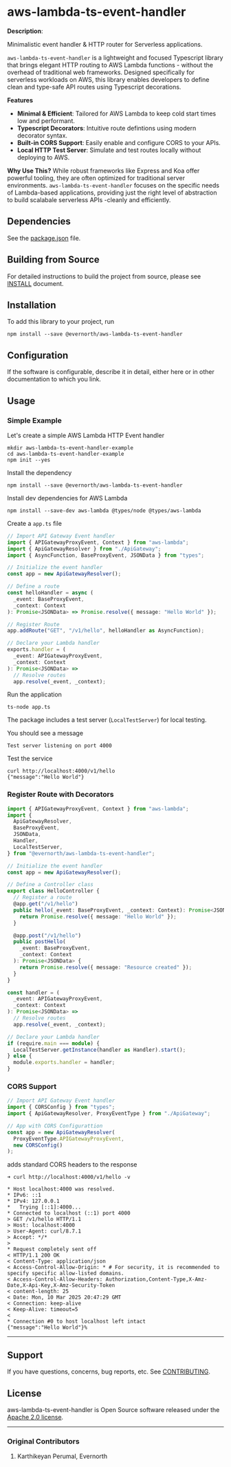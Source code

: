 # aws-lambda-ts-event-handler

**Description**:

Minimalistic event handler & HTTP router for Serverless applications.

`aws-lambda-ts-event-handler` is a lightweight and focused Typescript library that brings elegant HTTP routing to AWS Lambda functions - without the overhead of traditional web frameworks.
Designed specifically for serverless workloads on AWS, this library enables developers to define clean and type-safe API routes using Typescript decorations.

**Features**

- **Minimal & Efficient**: Tailored for AWS Lambda to keep cold start times low and performant.
- **Typescript Decorators**: Intuitive route defintions using modern decorator syntax.
- **Built-in CORS Support**: Easily enable and configure CORS to your APIs.
- **Local HTTP Test Server**: Simulate and test routes locally without deploying to AWS.

**Why Use This?**
While robust frameworks like Express and Koa offer powerful tooling, they are often optimized for traditional server environments. `aws-lambda-ts-event-handler` focuses on the specific needs of Lambda-based applications, providing just the right level of abstraction to build scalabale serverless APIs -cleanly and efficiently.

## Dependencies

See the [package.json](./package.json) file.

## Building from Source

For detailed instructions to build the project from source, please see [INSTALL](INSTALL.md) document. 

## Installation

To add this library to your project, run

```shell
npm install --save @evernorth/aws-lambda-ts-event-handler
```

## Configuration

If the software is configurable, describe it in detail, either here or in other documentation to which you link.

## Usage

### Simple Example

Let's create a simple AWS Lambda HTTP Event handler

```shell
mkdir aws-lambda-ts-event-handler-example
cd aws-lambda-ts-event-handler-example
npm init --yes
```

Install the dependency

```shell
npm install --save @evernorth/aws-lambda-ts-event-handler
```

Install dev dependencies for AWS Lambda

```shell
npm install --save-dev aws-lambda @types/node @types/aws-lambda
```

Create a `app.ts` file

```typescript
// Import API Gateway Event handler
import { APIGatewayProxyEvent, Context } from "aws-lambda";
import { ApiGatewayResolver } from "./ApiGateway";
import { AsyncFunction, BaseProxyEvent, JSONData } from "types";

// Initialize the event handler
const app = new ApiGatewayResolver();

// Define a route
const helloHandler = async (
  _event: BaseProxyEvent,
  _context: Context
): Promise<JSONData> => Promise.resolve({ message: "Hello World" });

// Register Route
app.addRoute("GET", "/v1/hello", helloHandler as AsyncFunction);

// Declare your Lambda handler
exports.handler = (
  _event: APIGatewayProxyEvent,
  _context: Context
): Promise<JSONData> =>
  // Resolve routes
  app.resolve(_event, _context);
```

Run the application

```shell
ts-node app.ts
```

The package includes a test server (`LocalTestServer`) for local testing.

You should see a message

```shell
Test server listening on port 4000
```

Test the service

```shell
curl http://localhost:4000/v1/hello
{"message":"Hello World"}
```

### Register Route with Decorators

```typescript
import { APIGatewayProxyEvent, Context } from "aws-lambda";
import {
  ApiGatewayResolver,
  BaseProxyEvent,
  JSONData,
  Handler,
  LocalTestServer,
} from "@evernorth/aws-lambda-ts-event-handler";

// Initialize the event handler
const app = new ApiGatewayResolver();

// Define a Controller class
export class HelloController {
  // Register a route
  @app.get("/v1/hello")
  public hello(_event: BaseProxyEvent, _context: Context): Promise<JSONData> {
    return Promise.resolve({ message: "Hello World" });
  }

  @app.post("/v1/hello")
  public postHello(
    _event: BaseProxyEvent,
    _context: Context
  ): Promise<JSONData> {
    return Promise.resolve({ message: "Resource created" });
  }
}

const handler = (
  _event: APIGatewayProxyEvent,
  _context: Context
): Promise<JSONData> =>
  // Resolve routes
  app.resolve(_event, _context);

// Declare your Lambda handler
if (require.main === module) {
  LocalTestServer.getInstance(handler as Handler).start();
} else {
  module.exports.handler = handler;
}
```

### CORS Support

```typescript
// Import API Gateway Event handler
import { CORSConfig } from "types";
import { ApiGatewayResolver, ProxyEventType } from "./ApiGateway";

// App with CORS Configurattion
const app = new ApiGatewayResolver(
  ProxyEventType.APIGatewayProxyEvent,
  new CORSConfig()
);
```

adds standard CORS headers to the response

```shell
➜ curl http://localhost:4000/v1/hello -v

* Host localhost:4000 was resolved.
* IPv6: ::1
* IPv4: 127.0.0.1
*   Trying [::1]:4000...
* Connected to localhost (::1) port 4000
> GET /v1/hello HTTP/1.1
> Host: localhost:4000
> User-Agent: curl/8.7.1
> Accept: */*
>
* Request completely sent off
< HTTP/1.1 200 OK
< Content-Type: application/json
< Access-Control-Allow-Origin: * # For security, it is recommended to specify specific allow-listed domains.
< Access-Control-Allow-Headers: Authorization,Content-Type,X-Amz-Date,X-Api-Key,X-Amz-Security-Token
< content-length: 25
< Date: Mon, 10 Mar 2025 20:47:29 GMT
< Connection: keep-alive
< Keep-Alive: timeout=5
<
* Connection #0 to host localhost left intact
{"message":"Hello World"}%
```

---

## Support

If you have questions, concerns, bug reports, etc. See [CONTRIBUTING](CONTRIBUTING.md).

## License

aws-lambda-ts-event-handler is Open Source software released under the [Apache 2.0 license](https://www.apache.org/licenses/LICENSE-2.0.html).

---

### Original Contributors

1. Karthikeyan Perumal, Evernorth
